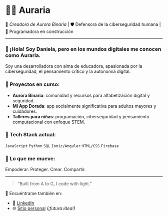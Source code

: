 # 👩‍💻 Auraria

🌅 *Creadora de Aurora Binaria* | 🛡️ Defensora de la ciberseguridad humana | 🔐 Programadora en construcción

---

### 👋 ¡Hola! Soy Daniela, pero en los mundos digitales me conocen como **Auraria**.
Soy una desarrolladora con alma de educadora, apasionada por la ciberseguridad, el pensamiento crítico y la autonomía digital.

### 🚀 Proyectos en curso:
- **Aurora Binaria**: comunidad y recursos para alfabetización digital y seguridad.
- **Mi App Dorada**: app socialmente significativa para adultos mayores y cuidadores.
- **Talleres para niñas**: programación, ciberseguridad y pensamiento computacional con enfoque STEM.

### 🧠 Tech Stack actual:
`JavaScript` `Python` `SQL` `Ionic/Angular` `HTML/CSS` `Firebase`

### 🌈 Lo que me mueve:
Empoderar. Proteger. Crear. Compartir.

---

> “Built from A to G, I code with light.”

👣 Encuéntrame también en:
- 💼 [LinkedIn](https://www.linkedin.com/in/dannydevux/)
- 🌐 [Sitio personal](https://aurorabinaria.dev) _(¡futura idea!)_
